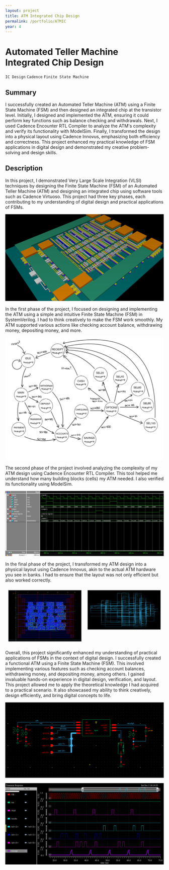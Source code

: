 ```yaml
---
layout: project
title: ATM Integrated Chip Design
permalink: /portfolio/ATMIC
year: 4
---
```



# Automated Teller Machine Integrated Chip Design

`IC Design` `Cadence` `Finite State Machine`

## Summary

I successfully created an Automated Teller Machine (ATM) using a Finite State Machine (FSM) and then designed an integrated chip at the transistor level. Initially, I designed and implemented the ATM, ensuring it could perform key functions such as balance checking and withdrawals. Next, I used Cadence Encounter RTL Compiler to analyze the ATM's complexity and verify its functionality with ModelSim. Finally, I transformed the design into a physical layout using Cadence Innovus, emphasizing both efficiency and correctness. This project enhanced my practical knowledge of FSM applications in digital design and demonstrated my creative problem-solving and design skills.

## Description

In this project, I demonstrated Very Large Scale Integration (VLSI) techniques by designing the Finite State Machine (FSM) of an Automated Teller Machine (ATM) and designing an integrated chip using software tools such as Cadence Virtuoso. This project had three key phases, each contributing to my understanding of digital design and practical applications of FSMs.

![Integrated Chip](/assets/images/ATMIC/IC.png)

In the first phase of the project, I focused on designing and implementing the ATM using a simple and intuitive Finite State Machine (FSM) in SystemVerilog. I had to think creatively to make the FSM work smoothly. My ATM supported various actions like checking account balance, withdrawing money, depositing money, and more.

![FSM Flow Diagram](/assets/images/ATMIC/fsmFD.jpg)

The second phase of the project involved analyzing the complexity of my ATM design using Cadence Encounter RTL Compiler. This tool helped me understand how many building blocks (cells) my ATM needed. I also verified its functionality using ModelSim.

![Image](/assets/images/ATMIC/modelSimWave.png)

In the final phase of the project, I transformed my ATM design into a physical layout using Cadence Innovus, akin to the actual ATM hardware you see in banks. I had to ensure that the layout was not only efficient but also worked correctly.

<div style="display: flex;">
    <div style="flex: 50%; padding: 10px;">
        <img src="/assets/images/ATMIC/fsmLayout.png" alt="Image 1" width="100%">
    </div>
    <div style="flex: 50%; padding: 10px;">
        <img src="/assets/images/ATMIC/fsmSchematic.png" alt="Image 2" width="100%">
    </div>
</div>

Overall, this project significantly enhanced my understanding of practical applications of FSMs in the context of digital design. I successfully created a functional ATM using a Finite State Machine (FSM). This involved implementing various features such as checking account balances, withdrawing money, and depositing money, among others. I gained invaluable hands-on experience in digital design, verification, and layout. This project allowed me to apply the theoretical knowledge I had acquired to a practical scenario. It also showcased my ability to think creatively, design efficiently, and bring digital concepts to life.

![Image](/assets/images/ATMIC/fsmTestBench.png)

![Image](/assets/images/ATMIC/cadenceWave.png)